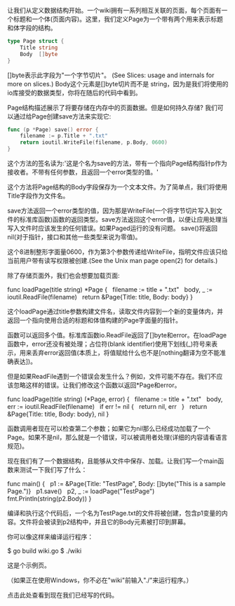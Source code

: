 让我们从定义数据结构开始。一个wiki拥有一系列相互关联的页面，每个页面有一个标题和一个体(页面内容)。这里，我们定义Page为一个带有两个用来表示标题和体字段的结构。
```go
type Page struct {
    Title string
    Body  []byte
}
```
[]byte表示此字段为"一个字节切片"。 (See Slices: usage and internals for more on slices.) Body这个元素是[]byte切片而不是 string，因为是我们将使用的io库接受的数据类型，你将在随后的代码中看到。

Page结构描述展示了将要存储在内存中的页面数据。但是如何持久存储? 我们可以通过给Page创建save方法来实现它:
```go
func (p *Page) save() error {
    filename := p.Title + ".txt"
    return ioutil.WriteFile(filename, p.Body, 0600)
}
```
这个方法的签名读为:'这是个名为save的方法，带有一个指向Page结构指针p作为接收者。不带有任何参数，且返回一个error类型的值。'

这个方法将Page结构的Body字段保存为一个文本文件。为了简单点，我们将使用Title字段作为文件名。

save方法返回一个error类型的值，因为那是WriteFile(一个将字节切片写入到文件的标准库函数)函数的返回类型。save方法返回这个error值，以便让应用处理当写入文件时应该发生的任何错误。如果Paged运行的没有问题。  save()将返回nil(对于指针，接口和其他一些类型来说为零值)。

这个8进制整形字面量0600，作为第3个参数传递给WriteFile，指明文件应该只给当前用户带有读写权限被创建.(See the Unix man page open(2) for details.)

除了存储页面外，我们也会想要加载页面:

func loadPage(title string) *Page {
    filename := title + ".txt"
    body, _ := ioutil.ReadFile(filename)
    return &Page{Title: title, Body: body}
}

这个loadPage通过title参数构建文件名，读取文件内容到一个新的变量体内，并返回一个指向使用合适的标题和体值构建的Page字面量的指针。

函数可以返回多个值。标准库函数io.ReadFile返回了[]byte和error。在loadPage函数中，error还没有被处理；占位符(blank identifier)使用下划线(_)符号来表示，用来丢弃error返回值(本质上，将值赋给什么也不是[nothing翻译为空不能准确表达])。

但是如果ReadFile遇到一个错误会发生什么？例如，文件可能不存在。我们不应该忽略这样的错误。让我们修改这个函数以返回*Page和error。

func loadPage(title string) (*Page, error) {
    filename := title + ".txt"
    body, err := ioutil.ReadFile(filename)
    if err != nil {
        return nil, err
    }
    return &Page{Title: title, Body: body}, nil
}

函数调用者现在可以检查第二个参数；如果它为nil那么已经成功加载了一个Page。如果不是nil，那么就是一个错误，可以被调用者处理(详细的内容请看语言规范)。

现在我们有了一个数据结构，且能够从文件中保存、加载。让我们写一个main函数来测试一下我们写了什么：

func main() {
    p1 := &Page{Title: "TestPage", Body: []byte("This is a sample Page.")}
    p1.save()
    p2, _ := loadPage("TestPage")
    fmt.Println(string(p2.Body))
}

编译和执行这个代码后，一个名为TestPage.txt的文件将被创建，包含p1变量的内容。文件将会被读到p2结构中，并且它的Body元素被打印到屏幕。

你可以像这样来编译运行程序：

$ go build wiki.go
$ ./wiki

这是个示例页。

（如果正在使用Windows，你不必在"wiki"前输入"./"来运行程序。）

点击此处查看到现在我们已经写的代码。

